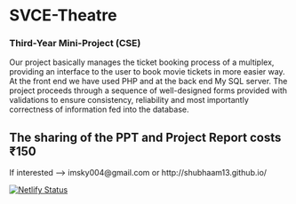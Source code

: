 # SVCE-Theatre
<h3> Third-Year Mini-Project (CSE)</h3>
<p> Our project basically manages the ticket booking process of a multiplex, providing an interface to the user to book movie tickets in more easier way. At the front end we have used PHP and at the back end My SQL server. The project proceeds through a sequence of well-designed forms provided with validations to ensure consistency, reliability and most importantly correctness of information fed into the database.</p>


<h2>The sharing of the PPT and Project Report costs ₹150</h2>

<p> If interested --> imsky004@gmail.com  or http://shubhaam13.github.io/ </p>

[![Netlify Status](https://api.netlify.com/api/v1/badges/99c59134-9f93-433a-ab83-4485ad646a60/deploy-status)](https://app.netlify.com/sites/svce-theatre/deploys)
